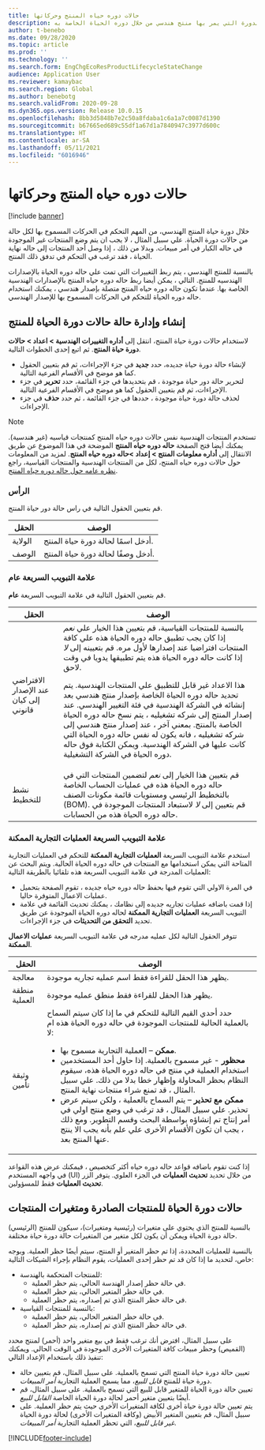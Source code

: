 ```yaml
---
title: حالات دوره حياه المنتج وحركاتها
description: وضح هذا الموضوع كيف يمكنك التحكم في الحركات المسموح بها لكل ولاية من حالات الدورة التي يمر بها منتج هندسي من خلال دوره الحياة الخاصة به.
author: t-benebo
ms.date: 09/28/2020
ms.topic: article
ms.prod: ''
ms.technology: ''
ms.search.form: EngChgEcoResProductLifecycleStateChange
audience: Application User
ms.reviewer: kamaybac
ms.search.region: Global
ms.author: benebotg
ms.search.validFrom: 2020-09-28
ms.dyn365.ops.version: Release 10.0.15
ms.openlocfilehash: 8bb3d5848b7e2c50a8fdaba1c6a1a7c0087d1390
ms.sourcegitcommit: b67665ed689c55df1a67d1a7840947c3977d600c
ms.translationtype: HT
ms.contentlocale: ar-SA
ms.lasthandoff: 05/11/2021
ms.locfileid: "6016946"
---
```

# <a name="product-lifecycle-states-and-transactions"></a>حالات دوره حياه المنتج وحركاتها

[!include [banner](../includes/banner.md)]

خلال دورة حياة المنتج الهندسي، من المهم التحكم في الحركات المسموح بها لكل حالة من حالات دورة الحياة. علي سبيل المثال ، لا يجب ان يتم وضع المنتجات غير الموجودة في حاله الكبار في أمر مبيعات. وبدلا من ذلك ، إذا وصل أحد المنتجات إلى حاله نهاية الحياة ، فقد ترغب في التحكم في تدفق ذلك المنتج.

بالنسبة للمنتج الهندسي ، يتم ربط التغييرات التي تمت علي حاله دوره الحياة بالإصدارات الهندسيه للمنتج. التالي ، يمكن أيضا ربط حاله دوره حياه المنتج بالإصدارات الهندسية الخاصة بها. عندما تكون حاله دوره حياه المنتج متصلة بإصدار هندسي ، يمكنك استخدام حاله دوره الحياة للتحكم في الحركات المسموح بها للإصدار الهندسي.

## <a name="create-and-manage-product-lifecycle-states"></a>إنشاء وإدارة حالة حالات دورة الحياة للمنتج

لاستخدام حالات دورة حياة المنتج، انتقل إلى **أداره التغييرات الهندسية \>  اعداد \> حالات دورة حياة المنتج**. ثم اتبع إحدى الخطوات التالية.

- لإنشاء حالة دورة حياة جديده، حدد **جديد** في جزء الإجراءات، ثم قم بتعيين الحقول كما هو موضح في الأقسام الفرعية التالية.
- لتحرير حالة دور حياة موجودة ، قم بتحديدها في جزء القائمة، حدد **تحرير** في جزء الإجراءات، ثم قم بتعيين الحقول كما هو موضح في الأقسام الفرعية التالية.
- لحذف حالة دورة حياة موجودة ، حددها في جزء القائمة ، ثم حدد **حذف** في جزء الإجراءات.

> [!NOTE]
> تستخدم المنتجات الهندسية نفس حالات دوره حياه المنتج كمنتجات قياسيه (غير هندسية). يمكنك أيضا فتح الصفحة **حاله دوره حياه المنتج** الموضحة في هذا الموضوع عن طريق الانتقال إلى **أداره معلومات المنتج \> إعداد \>حاله دوره حياه المنتج**. لمزيد من المعلومات حول حالات دوره حياه المنتج، لكل من المنتجات الهندسية والمنتجات القياسية، راجع [نظره عامه حول حاله دوره حياه المنتج](../pim/product-lifecycle.md).

### <a name="header"></a>الرأس

قم بتعيين الحقول التالية في راس حالة دور حياة المنتج.

| الحقل | الوصف |
|---|---|
| الولاية | أدخل اسمًا لحالة دورة حياة المنتج. |
| الوصف | أدخل وصفًا لحالة دورة حياة المنتج. |

### <a name="general-fasttab"></a>علامة التبويب السريعة عام

قم بتعيين الحقول التالية في علامة التبويب السريعة **عام**.

| الحقل | الوصف |
|---|---|
| الافتراضي عند الإصدار إلى كيان قانوني | بالنسبة للمنتجات القياسية، قم بتعيين هذا الخيار علي *نعم* إذا كان يجب تطبيق حاله دوره الحياة هذه علي كافة المنتجات افتراضيا عند إصدارها لأول مره. قم بتعيينه إلى *لا* إذا كانت حاله دوره الحياة هذه يتم تطبيقها يدويا في وقت لاحق.<p>هذا الاعداد غير قابل للتطبيق علي المنتجات الهندسية. يتم تحديد حاله دوره الحياة الخاصة بإصدار منتج هندسي بعد إنشائه في الشركة الهندسية في فئة التغيير الهندسي. عند إصدار المنتج إلى شركه تشغيليه ، يتم نسخ حاله دوره الحياة الخاصة بالمنتج. بمعني آخر ، عند إصدار منتج هندسي إلى شركه تشغيليه ، فانه يكون له نفس حاله دوره الحياة التي كانت عليها في الشركة الهندسية. ويمكن الكتابة فوق حاله دوره الحياة في الشركة التشغيلية.</p> |
| نشط للتخطيط | قم بتعيين هذا الخيار إلى *نعم* لتضمين المنتجات التي في حاله دوره الحياة هذه في عمليات الحساب الخاصة بالتخطيط الرئيسي ومستويات قائمة مكونات الصنف (BOM). قم بتعيين إلى *لا* لاستبعاد المنتجات الموجودة في حاله دوره الحياة هذه من الحسابات. |

### <a name="enabled-business-processes-fasttab"></a>علامة التبويب السريعة العمليات التجارية الممكنة

استخدم علامة التبويب السريعة **العمليات التجارية الممكنة** للتحكم في العمليات التجارية المتاحة التي يمكن استخدامها مع المنتجات في حاله دوره الحياة الحالية. ويتم البحث عن العمليات المدرجة في علامة التبويب السريعة هذه تلقائيا بالطريقة التالية:

- في المرة الاولي التي تقوم فيها بحفظ حاله دوره حياه جديده ، تقوم الصفحة بتحميل عمليات الاعمال المتوفرة حاليا.
- إذا قمت باضافه عمليات تجاريه جديده إلى نظامك ، يمكنك تحديث القائمة في علامة التبويب السريعة **العمليات التجارية الممكنة** لحاله دوره الحياة الموجودة عن طريق تحديد **التحقق من التحديثات** في جزء الإجراءات.

تتوفر الحقول التالية لكل عمليه مدرجه في علامة التبويب السريعة **عمليات الاعمال الممكنة**.

| الحقل | الوصف |
|---|---|
| معالجة | يظهر هذا الحقل للقراءة فقط اسم عمليه تجاريه موجودة. |
| منطقة العملية | يظهر هذا الحقل للقراءة فقط منطق عمليه موجودة. |
| وثيقة تأمين | حدد أحدي القيم التالية للتحكم في ما إذا كان سيتم السماح بالعملية الحالية للمنتجات الموجودة في حاله دوره الحياة هذه ام لا:<ul><li>**ممكن** – العملية التجارية مسموح بها.</li><li>**محظور** - غير مسموح بالعملية. إذا حاول أحد المستخدمين استخدام العملية في منتج في حاله دوره الحياة هذه، سيقوم النظام بحظر المحاولة وإظهار خطا بدلا من ذلك. علي سبيل المثال ، قد تمنع شراء منتجات نهاية المنتج.</li><li>**ممكن مع تحذير** – يتم السماح بالعملية ، ولكن سيتم عرض تحذير. علي سبيل المثال ، قد ترغب في وضع منتج اولي في أمر إنتاج تم إنشاؤه بواسطة البحث وقسم التطوير. ومع ذلك ، يجب ان تكون الأقسام الأخرى علي علم بأنه يجب الا ينتج عنها المنتج بعد.</li></ul> |

إذا كنت تقوم باضافه قواعد حاله دوره حياه أكثر كتخصيص ، فيمكنك عرض هذه القواعد في واجهه المستخدم (UI) من خلال تحديد **تحديث العمليات** في الجزء العلوي. يتوفر الزر **تحديث العمليات** فقط للمسؤولين.

## <a name="lifecycle-states-for-released-products-and-product-variants"></a>حالات دورة الحياة للمنتجات الصادرة ومتغيرات المنتجات

بالنسبة للمنتج الذي يحتوي على متغيرات (رئيسية ومتغيرات)، سيكون للمنتج (الرئيسي) حالة دورة الحياة ويمكن أن يكون لكل متغير من المتغيرات حالة دورة حياة مختلفة.

بالنسبة للعمليات المحددة، إذا تم حظر المتغير أو المنتج، سيتم أيضًا حظر العملية. وبوجه خاص، لتحديد ما إذا كان قد تم حظر إحدى العمليات، يقوم النظام بإجراء الشيكات التالية:

- للمنتجات المتحكمة بالهندسة:
  - في حالة حظر إصدار الهندسة الحالي، يتم حظر العملية.
  - في حالة حظر المتغير الحالي، يتم حظر العملية.
  - في حالة حظر المنتج الذي تم إصداره، يتم حظر العملية.
- بالنسبة للمنتجات القياسية:
  - في حالة حظر المتغير الحالي، يتم حظر العملية.
  - في حالة حظر المنتج الذي تم إصداره، يتم حظر العملية.

على سبيل المثال، افترض أنك ترغب فقط في بيع متغير واحد (أحمر) لمنتج محدد (القميص) وحظر مبيعات كافة المتغيرات الأخرى الموجودة في الوقت الحالي. ويمكنك تنفيذ ذلك باستخدام الإعداد التالي:

- تعيين حالة دورة حياة المنتج التي تسمح بالعملية. على سبيل المثال، قم بتعيين حالة دورة حياة للمنتج *قابل للبيع*، مما يسمح العملية التجارية *أمر المبيعات*.
- تعيين حالة دورة الحياة للمتغير قابل للبيع التي تسمح بالعملية. على سبيل المثال، قم أيضًا بتعيين متغير أحمر لحالة دورة الحياة الخاصة *القابل للبيع*.
- يتم تعيين حالة دورة حياة أخرى لكافة المتغيرات الأخرى حيث يتم حظر العملية. على سبيل المثال، قم بتعيين المتغير الأبيض (وكافة المتغيرات الأخرى) لحالة دورة الحياة *غير قابل للبيع*، التي تحظر العملية التجارية *أمر المبيعات*.

[!INCLUDE[footer-include](../../includes/footer-banner.md)]
